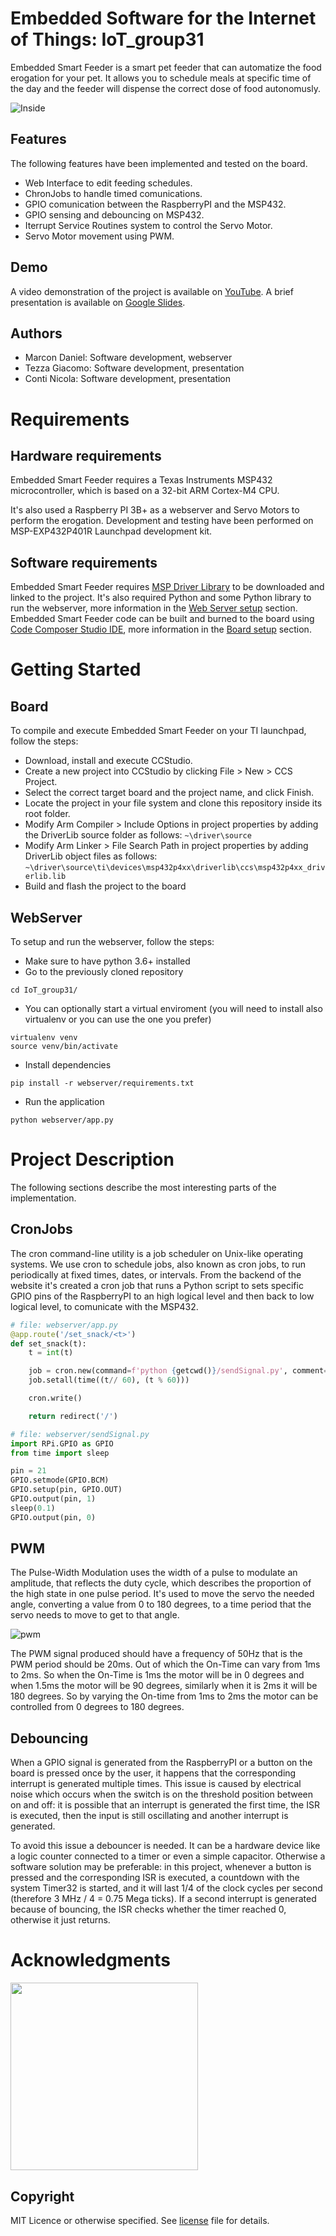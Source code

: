 # Embedded Software for the Internet of Things: IoT_group31

Embedded Smart Feeder is a smart pet feeder that can automatize the food erogation for your pet. It allows you to schedule meals at specific time of the day and the feeder will dispense the correct dose of food autonomusly.

![Inside](https://i.imgur.com/thVOqGj.jpg)

## Features

The following features have been implemented and tested on the board.
- Web Interface to edit feeding schedules.
- ChronJobs to handle timed comunications.
- GPIO comunication between the RaspberryPI and the MSP432.
- GPIO sensing and debouncing on MSP432.
- Iterrupt Service Routines system to control the Servo Motor.
- Servo Motor movement using PWM.

## Demo

A video demonstration of the project is available on [YouTube](link).
A brief presentation is available on [Google Slides](https://docs.google.com/presentation/d/1O1WLHBDQUMl41cEYhrukCoQteXkMGJ9-R98tLyEIqY4/edit?usp=sharing).

## Authors

- Marcon Daniel: Software development, webserver
- Tezza Giacomo: Software development, presentation
- Conti Nicola: Software development, presentation

# Requirements

## Hardware requirements

Embedded Smart Feeder requires a Texas Instruments MSP432 microcontroller, which is based on a 32-bit ARM Cortex-M4 CPU.
<!-- if used in future uncomment otherwise delete -->
<!-- The [Educational Booster Pack](https://www.ti.com/tool/BOOSTXL-EDUMKII) with its additional hardware peripherals is also required.   -->
It's also used a Raspberry PI 3B+ as a webserver and Servo Motors to perform the erogation.
Development and testing have been performed on MSP-EXP432P401R Launchpad development kit.  

## Software requirements
Embedded Smart Feeder requires [MSP Driver Library](https://www.ti.com/tool/MSPDRIVERLIB) to be downloaded and linked to the project.
It's also required Python and some Python library to run the webserver, more information in the [Web Server setup](#webserver) section.
Embedded Smart Feeder code can be built and burned to the board using [Code Composer Studio IDE](https://www.ti.com/tool/CCSTUDIO), more information in the [Board setup](#board) section.

# Getting Started

## Board

To compile and execute Embedded Smart Feeder on your TI launchpad, follow the steps:

- Download, install and execute CCStudio.
- Create a new project into CCStudio by clicking File > New > CCS Project.
- Select the correct target board and the project name, and click Finish.
- Locate the project in your file system and clone this repository inside its root folder. 
- Modify Arm Compiler > Include Options in project properties by adding the DriverLib source folder as follows:
`~\driver\source`
- Modify Arm Linker > File Search Path in project properties by adding DriverLib object files as follows:
`~\driver\source\ti\devices\msp432p4xx\driverlib\ccs\msp432p4xx_driverlib.lib`
- Build and flash the project to the board

## WebServer

To setup and run the webserver, follow the steps:

- Make sure to have python 3.6+ installed
- Go to the previously cloned repository
```
cd IoT_group31/
```
- You can optionally start a virtual enviroment (you will need to install also virtualenv or you can use the one you prefer)
```
virtualenv venv
source venv/bin/activate
```
- Install dependencies
```
pip install -r webserver/requirements.txt
```
- Run the application
```
python webserver/app.py
```

# Project Description
The following sections describe the most interesting parts of the implementation.

## CronJobs
The cron command-line utility is a job scheduler on Unix-like operating systems.
We use cron to schedule jobs, also known as cron jobs, to run periodically at fixed times, dates, or intervals.
From the backend of the website it's created a cron job that runs a Python script to sets specific GPIO pins of the RaspberryPI to an high logical level and then back to low logical level, to comunicate with the MSP432.

```python
# file: webserver/app.py
@app.route('/set_snack/<t>')
def set_snack(t):
    t = int(t)

    job = cron.new(command=f'python {getcwd()}/sendSignal.py', comment=str(unixtime()))
    job.setall(time((t// 60), (t % 60)))

    cron.write()

    return redirect('/')
```

```python
# file: webserver/sendSignal.py
import RPi.GPIO as GPIO
from time import sleep

pin = 21
GPIO.setmode(GPIO.BCM)
GPIO.setup(pin, GPIO.OUT)
GPIO.output(pin, 1)
sleep(0.1)
GPIO.output(pin, 0)
```

## PWM
The Pulse-Width Modulation uses the width of a pulse to modulate an amplitude, that reflects the duty cycle, which describes the proportion of the high state in one pulse period.
It's used to move the servo the needed angle, converting a value from 0 to 180 degrees, to a time period that the servo needs to move to get to that angle.

![pwm](https://i.imgur.com/Tg8Y91F.jpg)

The PWM signal produced should have a frequency of 50Hz that is the PWM period should be 20ms.
Out of which the On-Time can vary from 1ms to 2ms.
So when the On-Time is 1ms the motor will be in 0 degrees and when 1.5ms the motor will be 90 degrees, similarly when it is 2ms it will be 180 degrees.
So by varying the On-time from 1ms to 2ms the motor can be controlled from 0 degrees to 180 degrees.

## Debouncing
When a GPIO signal is generated from the RaspberryPI or a button on the board is pressed once by the user, it happens that the corresponding interrupt is generated multiple times.
This issue is caused by electrical noise which occurs when the switch is on the threshold position between on and off:
it is possible that an interrupt is generated the first time, the ISR is executed, then the input is still oscillating and another interrupt is generated.

To avoid this issue a debouncer is needed.
It can be a hardware device like a logic counter connected to a timer or even a simple capacitor.
Otherwise a software solution may be preferable: in this project, whenever a button is pressed and the corresponding ISR is executed, a countdown with the system Timer32 is started, and it will last 1/4 of the clock cycles per second (therefore 3 MHz / 4 = 0.75 Mega ticks).
If a second interrupt is generated because of bouncing, the ISR checks whether the timer reached 0, otherwise it just returns.

# Acknowledgments

<a href="https://www.unitn.it/"><img src="https://www.unitn.it/sites/www.unitn.it/themes/unitn_theme/images/newlogo_unitn_it.png" width="300px"></a>

## Copyright

MIT Licence or otherwise specified. See [license](./LICENSE) file for details.
